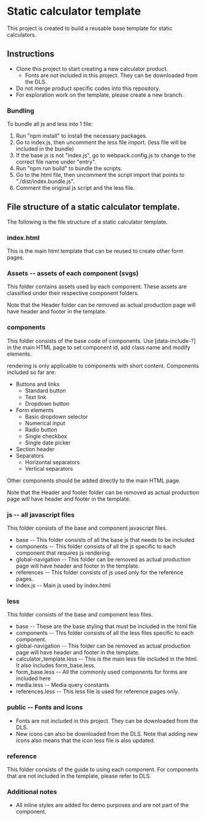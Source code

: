 # Static calculator template
This project is created to build a reusable base template for static calculators. 

## Instructions
- Clone this project to start creating a new calculator product. 
  - Fonts are not included in this project. They can be downloaded from the DLS. 
- Do not merge product specific codes into this repository. 
- For exploration work on the template, please create a new branch. 

### Bundling
To bundle all js and less into 1 file: 
1. Run "npm install" to install the necessary packages. 
2. Go to index.js, then uncomment the less file import. (less file will be included in the bundle)
3. If the base js is not "index.js", go to webpack.config.js to change to the correct file name under "entry". 
4. Run "npm run build" to bundle the scripts. 
5. Go to the html file, then uncomment the script import that points to "./dist/index.bundle.js".
6. Comment the original js script and the less file. 

## File structure of a static calculator template.
The following is the file structure of a static calculator template.

### index.html

This is the main html template that can be reused to create other form pages.

### Assets -- assets of each component (svgs)

This folder contains assets used by each component. These assets are classified under their respective component folders.

Note that the Header folder can be removed as actual production page will have header and footer in the template.

### components

This folder consists of the base code of components. Use [data-include-?] in the main HTML page to set component id, add class name and modify elements. <div data-include="standard_button"> rendering is only applicable to components with short content. Components included so far are: 
- Buttons and links
  - Standard button
  - Text link
  - Dropdown button
- Form elements
  - Basic dropdown selector
  - Numerical input
  - Radio button
  - Single checkbox
  - Single date picker
- Section header
- Separators
  - Horizontal separators
  - Vertical separators

Other components should be added directly to the main HTML page.

Note that the Header and footer folder can be removed as actual production page will have header and footer in the template.


### js -- all javascript files
This folder consists of the base and component javascript files. 

- base -- This folder consists of all the base js that needs to be included
- components -- This folder consists of all the js specific to each component that requires js rendering. 
- global-navigation -- This folder can be removed as actual production page will have header and footer in the template.
- references -- This folder consists of js used only for the reference pages.
- index.js -- Main js used by index.html

### less
This folder consists of the base and component less files.
- base -- These are the base styling that must be included in the html file
- components -- This folder consists of all the less files specific to each component. 
- global-navigation -- This folder can be removed as actual production page will have header and footer in the template.
- calculator_template.less -- This is the main less file included in the html. It also includes form_base.less. 
- form_base.less -- All the commonly used components for forms are included here
- media.less -- Media query constants
- references.less -- This less file is used for reference pages only. 
  
### public -- Fonts and Icons
- Fonts are not included in this project. They can be downloaded from the DLS. 
- New icons can also be downloaded from the DLS. Note that adding new icons also means that the icon less file is also updated. 

### reference
This folder consists of the guide to using each component. For components that are not included in the template, please refer to DLS. 

### Additional notes
- All inline styles are added for demo purposes and are not part of the component.
